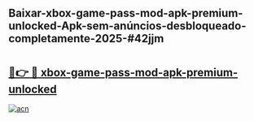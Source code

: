 ## Baixar-xbox-game-pass-mod-apk-premium-unlocked-Apk-sem-anúncios-desbloqueado-completamente-2025-#42jjm

# <h2><a href="https://ainizakaria.my?title=xbox-game-pass-mod-apk-premium-unlocked&ref=20M">🔗👉 🔴 xbox-game-pass-mod-apk-premium-unlocked</a></h2>

[![acn](https://github.com/user-attachments/assets/0f9c940e-d8b0-45ae-aac7-cd30a18b3e1c)](https://ainizakaria.my?title=xbox-game-pass-mod-apk-premium-unlocked&ref=20M)


